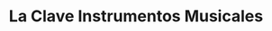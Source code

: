 ---
title: "La Clave Instrumentos Musicales"
url: /heredia/la-clave-instrumentos-musicales/
shop: Instrumente
---